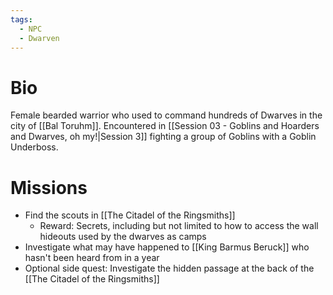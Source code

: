 ```yaml
---
tags:
  - NPC
  - Dwarven
---
```

# Bio
Female bearded warrior who used to command hundreds of Dwarves in the city of [[Bal Toruhm]]. Encountered in [[Session 03 - Goblins and Hoarders and Dwarves, oh my!|Session 3]] fighting a group of Goblins with a Goblin Underboss.

# Missions
- Find the scouts in [[The Citadel of the Ringsmiths]]
	- Reward: Secrets, including but not limited to how to access the wall hideouts used by the dwarves as camps
- Investigate what may have happened to [[King Barmus Beruck]] who hasn't been heard from in a year
- Optional side quest: Investigate the hidden passage at the back of the [[The Citadel of the Ringsmiths]]